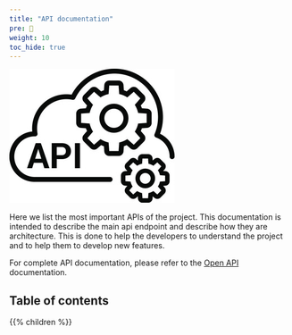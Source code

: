 ```yaml
---
title: "API documentation"
pre: 📜
weight: 10
toc_hide: true
---
```

![api illustration](images/api.jpg)

Here we list the most important APIs of the project.
This documentation is intended to describe the main api endpoint and describe how they are architecture.
This is done to help the developers to understand the project and to help them to develop new features. 

For complete API documentation, please refer to the [Open API](https://saas-g4it.com/api/swagger-ui/index.html) documentation.

## Table of contents

{{% children %}}
